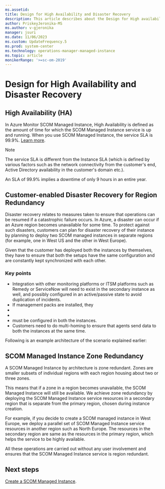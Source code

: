 ```yaml
---
ms.assetid: 
title: Design for High Availability and Disaster Recovery
description: This article describes about the Design for High availability and disaster recovery.
author: PriskeyJeronika-MS
ms.author: v-gjeronika
manager: jsuri
ms.date: 11/06/2023
ms.custom: UpdateFrequency.5
ms.prod: system-center
ms.technology: operations-manager-managed-instance
ms.topic: article
monikerRange: '>=sc-om-2019'
---
```


# Design for High Availability and Disaster Recovery

## High Availability (HA)

In Azure Monitor SCOM Managed Instance, High Availability is defined as the amount of time for which the SCOM Managed Instance service is up and running. When you use SCOM Managed Instance, the service SLA is 99.9%. [Learn more](https://azure.microsoft.com/products/virtual-machines).

>[!NOTE]
>The service SLA is different from the Instance SLA (which is defined by various factors such as the network connectivity from the customer's end, Active Directory availability in the customer's domain etc.).

An SLA of 99.9% implies a downtime of only 9 hours in an entire year.

## Customer-enabled Disaster Recovery for Region Redundancy

Disaster recovery relates to measures taken to ensure that operations can be resumed if a catastrophic failure occurs. In Azure, a disaster can occur if an Azure region becomes unavailable for some time. To protect against such disasters, customers can plan for disaster recovery of their instance by planning to deploy two SCOM managed instances in separate regions (for example, one in West US and the other in West Europe).

Given that the customer has deployed both the instances by themselves, they have to ensure that both the setups have the same configuration and are constantly kept synchronized with each other.

### Key points

- Integration with other monitoring platforms or ITSM platforms such as Remedy or ServiceNow will need to exist in the secondary instance as well, and possibly configured in an active/passive state to avoid duplication of incidents.
- If management packs are installed, they
- 
- 
-  must be configured in both the instances.
- Customers need to do multi-homing to ensure that agents send data to both the instances at the same time.

Following is an example architecture of the scenario explained earlier:
 
 
## SCOM Managed Instance Zone Redundancy

A SCOM Managed Instance by architecture is zone redundant. Zones are smaller subsets of individual regions with each region housing about two or three zones.

This means that if a zone in a region becomes unavailable, the SCOM Managed Instance will still be available. We achieve zone redundancy by deploying the SCOM Managed Instance service resources in a secondary region that is separate from the primary region, chosen during instance creation.

For example, if you decide to create a SCOM managed instance in West Europe, we deploy a parallel set of SCOM Managed Instance service resources in another region such as North Europe. The resources in the secondary region are same as the resources in the primary region, which helps the service to be highly available.

All these operations are carried out without any user involvement and ensures that the SCOM Managed Instance service is region redundant.

## Next steps

[Create a SCOM Managed Instance](create-operations-manager-managed-instance.md).